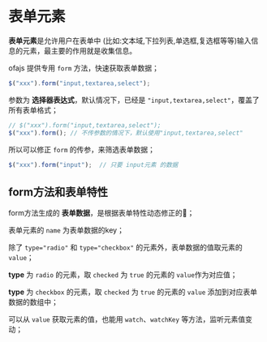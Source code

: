 # 表单元素

**表单元素**是允许用户在表单中 (比如:文本域,下拉列表,单选框,复选框等等)输入信息的元素，最主要的作用就是收集信息。

ofajs 提供专用 `form` 方法，快速获取表单数据；

```javascript
$("xxx").form("input,textarea,select");
```

参数为 **选择器表达式**，默认情况下，已经是 `"input,textarea,select"`，覆盖了所有表单格式；

```javascript
// $("xxx").form("input,textarea,select");
$("xxx").form(); // 不传参数的情况下，默认使用"input,textarea,select"
```

所以可以修正 `form` 的传参，来筛选表单数据；

```javascript
$("xxx").form("input");  // 只要 input元素 的数据
```

<code-view src="/demo/chapter3/form-test/package.json" style="height:500px;"></code-view>

## form方法和表单特性

form方法生成的 **表单数据**，是根据表单特性动态修正的；

表单元素的 `name` 为表单数据的key；

除了 `type="radio"` 和 `type="checkbox"` 的元素外，表单数据的值取元素的`value`；

**type** 为 `radio` 的元素，取 `checked` 为 `true` 的元素的 `value`作为对应值；

**type** 为 `checkbox` 的元素，取 `checked` 为 `true` 的元素的 `value` 添加到对应表单数据的数组中；

可以从 `value` 获取元素的值，也能用 `watch`、`watchKey` 等方法，监听元素值变动；

<code-run show-code="top">
    <template>
        <codehead>
            <script src="https://cdn.jsdelivr.net/gh/kirakiray/ofa.js@3.0.13/dist/ofa.js"></script>
        </codehead>
        <input type="text" id="target" />
        <div id="consoler"></div>
        <script>
        $("#target").watchKey({
            value(){
                $("#consoler").text = $("#target").value;
            }
        });
        </script>
    </template>
</code-run>
